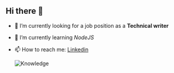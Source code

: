 ## Hi there 👋

- 🔭 I’m currently looking for a job position as a **Technical writer**
- 🌱 I’m currently learning *NodeJS*
- 📫 How to reach me: [Linkedin](https://www.linkedin.com/in/lilianreis)

  ![Knowledge](https://github.com/user-attachments/assets/a0566315-3b9e-4854-932b-c90451a6b7b7)


